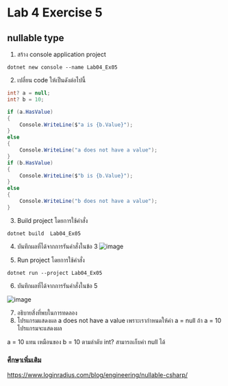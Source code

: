 # Lab 4 Exercise 5

## nullable type



1. สร้าง console application project

```
dotnet new console --name Lab04_Ex05
```
2. เปลี่ยน code ให้เป็นดังต่อไปนี้

```cs
int? a = null;
int? b = 10;

if (a.HasValue)
{
    Console.WriteLine($"a is {b.Value}");
}
else
{
    Console.WriteLine("a does not have a value");
}
if (b.HasValue)
{
    Console.WriteLine($"b is {b.Value}");
}
else
{
    Console.WriteLine("b does not have a value");
}
```

3. Build project โดยการใช้คำสั่ง

```
dotnet build  Lab04_Ex05
```

4. บันทึกผลที่ได้จากการรันคำสั่งในข้อ 3
   ![image](https://github.com/ThanchiraCharakhon099/03376836-OOP-2566-Lab-04/assets/144195708/87e280da-5c91-455f-aabf-b50d0e168dd6)


5. Run project โดยการใช้คำสั่ง

```
dotnet run --project Lab04_Ex05
```

6. บันทึกผลที่ได้จากการรันคำสั่งในข้อ 5

![image](https://github.com/ThanchiraCharakhon099/03376836-OOP-2566-Lab-04/assets/144195708/a76c7ee8-06c3-4332-abf4-81a301e90470)

7. อธิบายสิ่งที่พบในการทดลอง
8. โปรแกรมแสดงผล a does not have a value เพราะเรากำหนดให้ค่า a = null ถ้า a = 10 โปรแกรมจะแสดงผล

a = 10 แทน เหมือนของ b = 10 ตามลำดับ int? สามารถเก็บค่า null ได้

### ศึกษาเพิ่มเติม

https://www.loginradius.com/blog/engineering/nullable-csharp/
